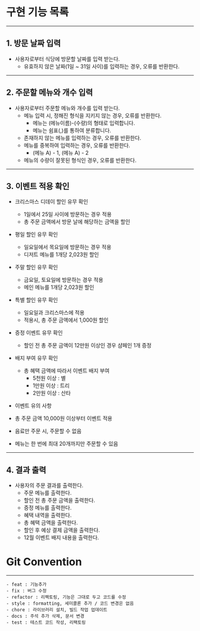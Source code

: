 # 구현 기능 목록

---
## 1. 방문 날짜 입력
- 사용자로부터 식당에 방문할 날짜를 입력 받는다.
  - 유효하지 않은 날짜(1일 ~ 31일 사이)를 입력하는 경우, 오류를 반환한다.

---
## 2. 주문할 메뉴와 개수 입력
- 사용자로부터 주문할 메뉴와 개수를 입력 받는다.
  - 메뉴 입력 시, 정해진 형식을 지키지 않는 경우, 오류를 반환한다.
    - 메뉴는 (메뉴이름)-(수량)의 형태로 입력합니다.
    - 메뉴는 쉼표(,)를 통하여 분류합니다.
  - 존재하지 않는 메뉴를 입력하는 경우, 오류를 반환한다.
  - 메뉴를 중복하여 입력하는 경우, 오류를 반환한다.
    - (메뉴 A) - 1, (메뉴 A) - 2
  - 메뉴의 수량이 잘못된 형식인 경우, 오류를 반환한다.

---
## 3. 이벤트 적용 확인
- 크리스마스 디데이 할인 유무 확인
  - 1일에서 25일 사이에 방문하는 경우 적용
  - 총 주문 금액에서 방문 날에 해당하는 금액을 할인
- 평일 할인 유무 확인
  - 일요일에서 목요일에 방문하는 경우 적용
  - 디저트 메뉴를 1개당 2,023원 할인
- 주말 할인 유무 확인
  - 금요일, 토요일에 방문하는 경우 적용
  - 메인 메뉴를 1개당 2,023원 할인
- 특별 할인 유무 확인
  - 일요일과 크리스마스에 적용
  - 적용시, 총 주문 금액에서 1,000원 할인
- 증정 이벤트 유무 확인
  - 할인 전 총 주문 금액이 12만원 이상인 경우 샴페인 1개 증정
- 배지 부여 유무 확인
  - 총 혜택 금액에 따라서 이벤트 배지 부여
    - 5천원 이상 : 별
    - 1만원 이상 : 트리
    - 2만원 이상 : 산타

- 이벤트 유의 사항
- 총 주문 금액 10,000원 이상부터 이벤트 적용
- 음료만 주문 시, 주문할 수 없음
- 메뉴는 한 번에 최대 20개까지만 주문할 수 있음

---
## 4. 결과 출력
- 사용자의 주문 결과를 출력한다.
  - 주문 메뉴를 출력한다.
  - 할인 전 총 주문 금액을 출력한다.
  - 증정 메뉴를 출력한다.
  - 혜택 내역을 출력한다.
  - 총 혜택 금액을 출력한다.
  - 할인 후 예상 결제 금액을 출력한다.
  - 12월 이벤트 배지 내용을 출력한다.

# Git Convention

---

```
- feat : 기능추가
- fix : 버그 수정
- refactor : 리팩토링, 기능은 그대로 두고 코드를 수정
- style : formatting, 세미콜론 추가 / 코드 변경은 없음
- chore : 라이브러리 설치, 빌드 작업 업데이트
- docs : 주석 추가 삭제, 문서 변경
- test : 테스트 코드 작성, 리팩토링
```

